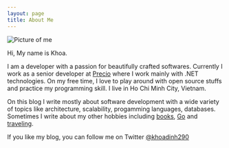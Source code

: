 ```yaml
---
layout: page
title: About Me
---
```


<p>
	<img src="{{ site.BASE_PATH }}/assets/media/about.jpg" alt="Picture of me">
</p>


Hi, My name is Khoa. 

I am a developer with a passion for beautifully crafted softwares. Currently I work as a senior developer at [Precio](http://www.precio.se/en) where I work mainly with .NET technologies. On my free time, I love to play around with open source stuffs and practice my programming skill. I live in Ho Chi Minh City, Vietnam.

On this blog I write mostly about software development with a wide variety of topics like architecture, scalability, progamming languages, databases. Sometimes I write about my other hobbies including [books](https://www.goodreads.com/review/list/11547722-khoa?shelf=read), [Go](http://en.wikipedia.org/wiki/Go_%28game%29) and [traveling](https://youtu.be/zU-QNOMcVCo). 

If you like my blog, you can follow me on Twitter [@khoadinh290](https://twitter.com/khoadinh290)



